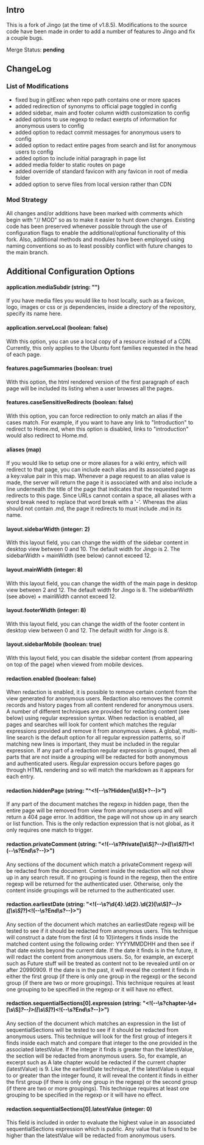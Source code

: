 Intro
-----
This is a fork of Jingo (at the time of v1.8.5). Modifications to the source code have been made in order to add a number of features to Jingo and fix a couple bugs.

Merge Status: __pending__

ChangeLog
---------
### List of Modifications
- fixed bug in gitExec when repo path contains one or more spaces
- added redirection of synonyms to official page toggled in config
- added sidebar, main and footer column width customization to config
- added options to use regexp to redact exerpts of information for anonymous users to config
- added option to redact commit messages for anonymous users to config
- added option to redact entire pages from search and list for anonymous users to config
- added option to include initial paragraph in page list
- added media folder to static routes on page
- added override of standard favicon with any favicon in root of media folder
- added option to serve files from local version rather than CDN

### Mod Strategy
All changes and/or additions have been marked with comments which begin with "// MOD" so as to make it easier to hunt down changes. Existing code has been preserved whenever possible through the use of configuration flags to enable the additional/optional functionality of this fork. Also, additional methods and modules have been employed using naming conventions so as to least possibly conflict with future changes to the main branch.

Additional Configuration Options
--------------------------------

#### application.mediaSubdir (string: "")

  If you have media files you would like to host locally, such as a favicon, logo, images or css or js dependencies, inside a directory of the repository, specify its name here.

#### application.serveLocal (boolean: false)

  With this option, you can use a local copy of a resource instead of a CDN. Currently, this only applies to the Ubuntu font families requested in the head of each page.

#### features.pageSummaries (boolean: true)

  With this option, the html rendered version of the first paragraph of each page will be included its listing when a user browses all the pages.
  
#### features.caseSensitiveRedirects (boolean: false)

  With this option, you can force redirection to only match an alias if the cases match. For example, if you want to have any link to "Introduction" to redirect to Home.md, when this option is disabled, links to "introduction" would also redirect to Home.md.

#### aliases (map)
  
  If you would like to setup one or more aliases for a wiki entry, which will redirect to that page, you can include each alias and its associated page as a key:value pair in this map. Whenever a page request to an alias value is made, the server will return the page it is associated with and also include a line underneath the title of the page that indicates that the requested term redirects to this page. Since URLs cannot contain a space, all aliases with a word break need to replace that word break with a '-'. Whereas the alias should not contain .md, the page it redirects to must include .md in its name.

#### layout.sidebarWidth (integer: 2)
  
  With this layout field, you can change the width of the sidebar content in desktop view between 0 and 10. The default width for Jingo is 2. The sidebarWidth + mainWidth (see below) cannot exceed 12.

#### layout.mainWidth (integer: 8)
  
  With this layout field, you can change the width of the main page in desktop view between 2 and 12. The default width for Jingo is 8. The sidebarWidth (see above) + mainWidth cannot exceed 12.

#### layout.footerWidth (integer: 8)
  
  With this layout field, you can change the width of the footer content in desktop view between 0 and 12. The default width for Jingo is 8.
  
#### layout.sidebarMobile (boolean: true)
  
  With this layout field, you can disable the sidebar content (from appearing on top of the page) when viewed from mobile devices.  

#### redaction.enabled (boolean: false)

  When redaction is enabled, it is possible to remove certain content from the view generated for anonymous users. Redaction also removes the commit records and history pages from all content rendered for anonymous users. A number of different techniques are provided for redacting content (see below) using regular expression syntax. When redaction is enabled, all pages and searches will look for content which matches the regular expressions provided and remove it from anonymous views. A global, multi-line search is the default option for all regular expression patterns, so if matching new lines is important, they must be included in the regular expression. If any part of a redaction regular expression is grouped, then all parts that are not inside a grouping will be redacted for both anonymous and authenticated users. Regular expression occurs before pages go through HTML rendering and so will match the markdown as it appears for each entry.
  
#### redaction.hiddenPage (string: "^<!(--\s?Hidden[\s\S]*?--)>")

  If any part of the document matches the regexp in hidden page, then the entire page will be removed from view from anonymous users and will return a 404 page error. In addition, the page will not show up in any search or list function. This is the only redaction expression that is not global, as it only requires one match to trigger.

#### redaction.privateComment (string: "<!(--\s?Private[\s\S]*?--)>([\s\S]*?)<!(--\s?End\s?--)>")

  Any sections of the document which match a privateComment regexp will be redacted from the document. Content inside the redaction will not show up in any search result. If no grouping is found in the regexp, then the entire regexp will be returned for the authenticated user. Otherwise, only the content inside groupings will be returned to the authenticated user.

#### redaction.earliestDate (string: "<!(--\s?\d{4}\.\d{2}\.\d{2}[\s\S]*?--)>([\s\S]*?)<!(--\s?End\s?--)>")

  Any section of the document which matches an earliestDate regexp will be tested to see if it should be redacted from anonymous users. This technique will construct a date from the first (4 to 10)integers it finds inside the matched content using the following order: YYYYMMDDHH and then see if that date exists beyond the current date. If the date it finds is in the future, it will redact the content from anonymous users. So, for example, an excerpt such as <!-- 2099.09.09 -->Future stuff<!-- End --> will be treated as content not to be revealed until on or after 20990909. If the date is in the past, it will reveal the content it finds in either the first group (if there is only one group in the regexp) or the second group (if there are two or more groupings). This technique requires at least one grouping to be specified in the regexp or it will have no effect.

#### redaction.sequentialSections[0].expression (string: "<!(--\s?chapter-\d+[\s\S]*?--)>([\s\S]*?)<!(--\s?End\s?--)>")
  
  Any section of the document which matches an expression in the list of sequentialSections will be tested to see if it should be redacted from anonymous users. This technique will look for the first group of integers it finds inside each match and compare that integer to the one provided in the associated latestValue. If the integer it finds is greater than the latestValue, the section will be redacted from anonymous users. So, for example, an excerpt such as <!-- chapter-1000 -->A late chapter<!-- End --> would be redacted if the current chapter (latestValue) is 9. Like the earliestDate technique, if the latestValue is equal to or greater than the integer found, it will reveal the content it finds in either the first group (if there is only one group in the regexp) or the second group (if there are two or more groupings). This technique requires at least one grouping to be specified in the regexp or it will have no effect.

#### redaction.sequentialSections[0].latestValue (integer: 0)

  This field is included in order to evaluate the highest value in an associated sequentialSections expression which is public. Any value that is found to be higher than the latestValue will be redacted from anonymous users.



 


